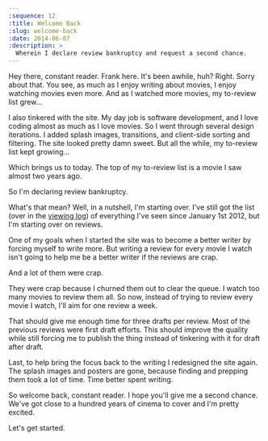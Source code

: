 ```yaml
---
:sequence: 12
:title: Welcome Back
:slug: welcome-back
:date: 2014-06-07
:description: >
  Wherein I declare review bankruptcy and request a second chance.
---
```


Hey there, constant reader. Frank here. It's been awhile, huh? Right. Sorry about that. You see, as much as I enjoy writing about movies, I enjoy watching movies even more. And as I watched more movies, my to-review list grew...

I also tinkered with the site. My day job is software development, and I love coding almost as much as I love movies. So I went through several design iterations. I added splash images, transitions, and client-side sorting and filtering. The site looked pretty damn sweet. But all the while, my to-review list kept growing...

Which brings us to today. The top of my to-review list is a movie I saw almost two years ago.

So I'm declaring review bankruptcy.

What's that mean? Well, in a nutshell, I'm starting over. I've still got the list (over in the [viewing log](/viewings)) of everything I've seen since January 1st 2012, but I'm starting over on reviews.

One of my goals when I started the site was to become a better writer by forcing myself to write more. But writing a review for every movie I watch isn't going to help me be a better writer if the reviews are crap.

And a lot of them were crap.

They were crap because I churned them out to clear the queue. I watch too many movies to review them all. So now, instead of trying to review every movie I watch, I'll aim for one review a week. 

That should give me enough time for three drafts per review. Most of the previous reviews were first draft efforts. This should improve the quality while still forcing me to publish the thing instead of tinkering with it for draft after draft. 

Last, to help bring the focus back to the writing I redesigned the site again. The splash images and posters are gone, because finding and prepping them took a lot of time. Time better spent writing.

So welcome back, constant reader. I hope you'll give me a second chance. We've got close to a hundred years of cinema to cover and I'm pretty excited.

Let's get started.